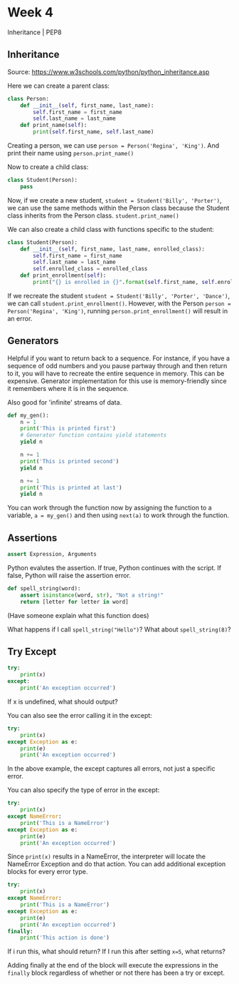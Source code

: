 # Week 4
Inheritance | PEP8

## Inheritance

Source: https://www.w3schools.com/python/python_inheritance.asp

Here we can create a parent class:
```python
class Person:
    def __init__(self, first_name, last_name):
        self.first_name = first_name
        self.last_name = last_name
    def print_name(self):
        print(self.first_name, self.last_name)
```

Creating a person, we can use `person = Person('Regina', 'King')`. And print
their name using `person.print_name()`

Now to create a child class:
```python
class Student(Person):
    pass
```

Now, if we create a new student, `student = Student('Billy', 'Porter')`, we can
use the same methods within the Person class because the Student class inherits
from the Person class. `student.print_name()`

We can also create a child class with functions specific to the student:
```python
class Student(Person):
    def __init__(self, first_name, last_name, enrolled_class):
        self.first_name = first_name
        self.last_name = last_name
        self.enrolled_class = enrolled_class
    def print_enrollment(self):
        print("{} is enrolled in {}".format(self.first_name, self.enrolled_class))
```

If we recreate the student `student = Student('Billy', 'Porter', 'Dance')`, we can
call `student.print_enrollment()`. However, with the Person `person = Person('Regina', 'King')`,
running `person.print_enrollment()` will result in an error.

## Generators

Helpful if you want to return back to a sequence. For instance, if you have a
sequence of odd numbers and you pause partway through and then return to it,
you will have to recreate the entire sequence in memory. This can be expensive.
Generator implementation for this use is memory-friendly since it remembers where
it is in the sequence.

Also good for 'infinite' streams of data.

```python
def my_gen():
    n = 1
    print('This is printed first')
    # Generator function contains yield statements
    yield n

    n += 1
    print('This is printed second')
    yield n

    n += 1
    print('This is printed at last')
    yield n
```

You can work through the function now by assigning the function to a variable,
`a = my_gen()` and then using `next(a)` to work through the function.

## Assertions

```python
assert Expression, Arguments
```

Python evalutes the assertion. If true, Python continues with the script. If
false, Python will raise the assertion error.

```python
def spell_string(word):
    assert isinstance(word, str), "Not a string!"
    return [letter for letter in word]
```

(Have someone explain what this function does)

What happens if I call `spell_string("Hello")`?  What about `spell_string(8)`?

## Try Except

```python
try:
    print(x)
except:
    print('An exception occurred')
```

If x is undefined, what should output?

You can also see the error calling it in the except:

```python
try:
    print(x)
except Exception as e:
    print(e)
    print('An exception occurred')
```

In the above example, the except captures all errors, not just a specific error.

You can also specify the type of error in the except:

```python
try:
    print(x)
except NameError:
    print('This is a NameError')
except Exception as e:
    print(e)
    print('An exception occurred')
```

Since `print(x)` results in a NameError, the interpreter will locate the NameError
Exception and do that action. You can add additional exception blocks for every
error type.

```python
try:
    print(x)
except NameError:
    print('This is a NameError')
except Exception as e:
    print(e)
    print('An exception occurred')
finally:
    print('This action is done')
```

If i run this, what should return? If I run this after setting `x=5`, what
returns?

Adding finally at the end of the block will execute the expressions in the
`finally` block regardless of whether or not there has been a try or except.
